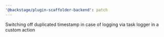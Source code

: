 ```yaml
---
'@backstage/plugin-scaffolder-backend': patch
---
```


Switching off duplicated timestamp in case of logging via task logger in a custom action
